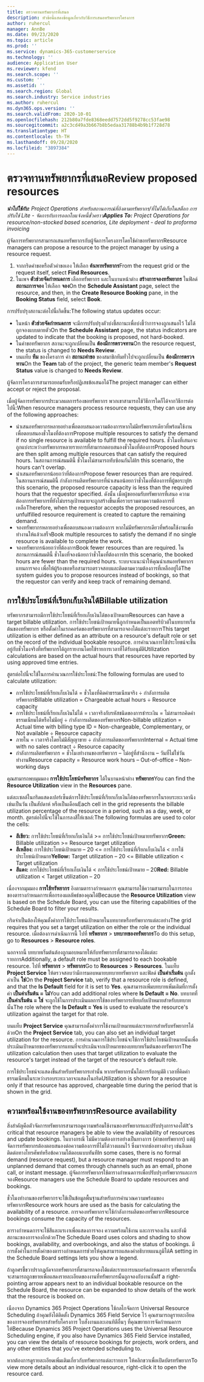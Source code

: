 ```yaml
---
title: ตรวจทานทรัพยากรที่เสนอ
description: หัวข้อนี้แสดงข้อมูลเกี่ยวกับวิธีการเสนอทรัพยากรโครงการ
author: ruhercul
manager: AnnBe
ms.date: 09/23/2020
ms.topic: article
ms.prod: ''
ms.service: dynamics-365-customerservice
ms.technology: ''
audience: Application User
ms.reviewer: kfend
ms.search.scope: ''
ms.custom: ''
ms.assetid: ''
ms.search.region: Global
ms.search.industry: Service industries
ms.author: ruhercul
ms.dyn365.ops.version: ''
ms.search.validFrom: 2020-10-01
ms.openlocfilehash: 212b80a7fde8368eedd7572dd5f9278cc53fae98
ms.sourcegitcommit: a2c3cd49a3b667b8b5edaa31788b4b9b1f728d78
ms.translationtype: HT
ms.contentlocale: th-TH
ms.lasthandoff: 09/28/2020
ms.locfileid: "3897384"
---
```

# <a name="review-proposed-resources"></a><span data-ttu-id="0d0ee-103">ตรวจทานทรัพยากรที่เสนอ</span><span class="sxs-lookup"><span data-stu-id="0d0ee-103">Review proposed resources</span></span>

<span data-ttu-id="0d0ee-104">_**นำไปใช้กับ:** Project Operations สำหรับสถานการณ์ที่อิงตามทรัพยากร/ที่ไม่ได้เก็บในสต็อก การปรับใช้ Lite - จัดการกับการออกใบแจ้งหนี้ชั่วคราว_</span><span class="sxs-lookup"><span data-stu-id="0d0ee-104">_**Applies To:** Project Operations for resource/non-stocked based scenarios, Lite deployment - deal to proforma invoicing_</span></span>

<span data-ttu-id="0d0ee-105">ผู้จัดการทรัพยากรสามารถเสนอทรัพยากรกับผู้จัดการโครงการโดยใช้คำขอทรัพยากร</span><span class="sxs-lookup"><span data-stu-id="0d0ee-105">Resource managers can propose a resource to the project manager by using a resource request.</span></span>

1. <span data-ttu-id="0d0ee-106">จากกริดคำขอหรือตัวคำขอเอง ให้เลือก **ค้นหาทรัพยากร**</span><span class="sxs-lookup"><span data-stu-id="0d0ee-106">From the request grid or the request itself, select **Find Resources**.</span></span>
2. <span data-ttu-id="0d0ee-107">ในเพจ **ตัวช่วยจัดกำหนดการ** เลือกทรัพยากร และในบานหน้าต่าง **สร้างการจองทรัพยากร** ในฟิลด์ **สถานะการจอง** ให้เลือก **จอง**</span><span class="sxs-lookup"><span data-stu-id="0d0ee-107">On the **Schedule Assistant** page, select the resource, and then, in the **Create Resource Booking** pane, in the **Booking Status** field, select **Book**.</span></span>

<span data-ttu-id="0d0ee-108">การปรับปรุงสถานะต่อไปนี้เกิดขึ้น:</span><span class="sxs-lookup"><span data-stu-id="0d0ee-108">The following status updates occur:</span></span>

- <span data-ttu-id="0d0ee-109">ในหน้า **ตัวช่วยจัดกำหนดการ** จะมีการปรับปรุงตัวบ่งชี้สถานะเพื่อบ่งชี้ว่าการจองถูกเสนอไว้ ไม่ได้ถูกจองแบบตายตัว</span><span class="sxs-lookup"><span data-stu-id="0d0ee-109">On the **Schedule Assistant** page, the status indicators are updated to indicate that the booking is proposed, not hard-booked.</span></span>
- <span data-ttu-id="0d0ee-110">ในคำขอทรัพยากร สถานะจะถูกเปลี่ยนเป็น **ต้องมีการตรวจทาน**</span><span class="sxs-lookup"><span data-stu-id="0d0ee-110">On the resource request, the status is changed to **Needs Review**.</span></span>
- <span data-ttu-id="0d0ee-111">บนแท็บ **ทีม** ของโครงการ ค่า **สถานะคำขอ** ของสมาชิกทีมทั่วไปจะถูกเปลี่ยนเป็น **ต้องมีการตรวจทาน**</span><span class="sxs-lookup"><span data-stu-id="0d0ee-111">On the **Team** tab of the project, the generic team member's **Request Status** value is changed to **Needs Review**.</span></span>

<span data-ttu-id="0d0ee-112">ผู้จัดการโครงการสามารถยอมรับหรือปฏิเสธข้อเสนอได้</span><span class="sxs-lookup"><span data-stu-id="0d0ee-112">The project manager can either accept or reject the proposal.</span></span>

<span data-ttu-id="0d0ee-113">เมื่อผู้จัดการทรัพยากรประมวลผลการร้องขอทรัพยากร พวกเขาสามารถใช้วิธีการใดก็ได้จากวิธีการต่อไปนี้:</span><span class="sxs-lookup"><span data-stu-id="0d0ee-113">When resource managers process resource requests, they can use any of the following approaches:</span></span>

- <span data-ttu-id="0d0ee-114">นำเสนอทรัพยากรหลายอย่างเพื่อตอบสนองความต้องการหากไม่มีทรัพยากรเดียวที่พร้อมใช้งานเพื่อตอบสนองชั่วโมงที่ต้องการ</span><span class="sxs-lookup"><span data-stu-id="0d0ee-114">Propose multiple resources to satisfy the demand if no single resource is available to fulfill the required hours.</span></span> <span data-ttu-id="0d0ee-115">ชั่วโมงที่เสนอจะถูกแบ่งระหว่างทรัพยากรหลายรายการที่สามารถตอบสนองชั่วโมงที่ต้องการ</span><span class="sxs-lookup"><span data-stu-id="0d0ee-115">Proposed hours are then split among multiple resources that can satisfy the required hours.</span></span> <span data-ttu-id="0d0ee-116">ในสถานการณ์สมมตินี้ ชั่วโมงไม่สามารถทับซ้อนกันได้</span><span class="sxs-lookup"><span data-stu-id="0d0ee-116">In this scenario, the hours can't overlap.</span></span>
- <span data-ttu-id="0d0ee-117">นำเสนอทรัพยากรน้อยกว่าที่ต้องการ</span><span class="sxs-lookup"><span data-stu-id="0d0ee-117">Propose fewer resources than are required.</span></span> <span data-ttu-id="0d0ee-118">ในสถานการณ์สมมตินี้ กำลังการผลิตทรัพยากรที่นำเสนอน้อยกว่าชั่วโมงที่ต้องการที่ผู้ขอระบุ</span><span class="sxs-lookup"><span data-stu-id="0d0ee-118">In this scenario, the proposed resource capacity is less than the required hours that the requestor specified.</span></span> <span data-ttu-id="0d0ee-119">ดังนั้น เมื่อผู้ขอยอมรับทรัพยากรที่เสนอ ความต้องการทรัพยากรที่ยังไม่บรรลุเป้าหมายจะถูกสร้างขึ้นเพื่อรวบรวมตามความต้องการที่เหลือ</span><span class="sxs-lookup"><span data-stu-id="0d0ee-119">Therefore, when the requestor accepts the proposed resources, an unfulfilled resource requirement is created to capture the remaining demand.</span></span>
- <span data-ttu-id="0d0ee-120">จองทรัพยากรหลายอย่างเพื่อตอบสนองความต้องการ หากไม่มีทรัพยากรเดียวที่พร้อมใช้งานเพื่อทำงานให้แล้วเสร็จ</span><span class="sxs-lookup"><span data-stu-id="0d0ee-120">Book multiple resources to satisfy the demand if no single resource is available to complete the work.</span></span>
- <span data-ttu-id="0d0ee-121">จองทรัพยากรน้อยกว่าที่ต้องการ</span><span class="sxs-lookup"><span data-stu-id="0d0ee-121">Book fewer resources than are required.</span></span> <span data-ttu-id="0d0ee-122">ในสถานการณ์สมมตินี้ ชั่วโมงที่จองน้อยกว่าชั่วโมงที่ต้องการ</span><span class="sxs-lookup"><span data-stu-id="0d0ee-122">In this scenario, the booked hours are fewer than the required hours.</span></span> <span data-ttu-id="0d0ee-123">ระบบจะแนะนำให้คุณนำเสนอทรัพยากรแทนการจอง เพื่อให้ผู้ร้องขอหรือสามารถตรวจสอบและติดตามความต้องการที่เหลืออยู่ได้</span><span class="sxs-lookup"><span data-stu-id="0d0ee-123">The system guides you to propose resources instead of bookings, so that the requestor can verify and keep track of remaining demand.</span></span>

## <a name="billable-utilization"></a><span data-ttu-id="0d0ee-124">การใช้ประโยชน์ที่เรียกเก็บเงินได้</span><span class="sxs-lookup"><span data-stu-id="0d0ee-124">Billable utilization</span></span>

<span data-ttu-id="0d0ee-125">ทรัพยากรสามารถมีการใช้ประโยชน์ที่เรียกเก็บเงินได้ของเป้าหมาย</span><span class="sxs-lookup"><span data-stu-id="0d0ee-125">Resources can have a target billable utilization.</span></span> <span data-ttu-id="0d0ee-126">การใช้ประโยชน์เป้าหมายนี้ถูกกำหนดเป็นแอตทริบิวต์ในบทบาทเริ่มต้นของทรัพยากร หรือตั้งค่าในเรกคอร์ดของทรัพยากรที่สามารถจองได้แต่ละรายการ</span><span class="sxs-lookup"><span data-stu-id="0d0ee-126">This target utilization is either defined as an attribute on a resource's default role or set on the record of the individual bookable resource.</span></span> <span data-ttu-id="0d0ee-127">การคำนวณการใช้ประโยชน์จะขึ้นอยู่กับชั่วโมงจริงที่ทรัพยากรได้ถูกรายงานโดยใช้รายการเวลาที่ได้รับอนุมัติ</span><span class="sxs-lookup"><span data-stu-id="0d0ee-127">Utilization calculations are based on the actual hours that resources have reported by using approved time entries.</span></span>

<span data-ttu-id="0d0ee-128">สูตรต่อไปนี้จะใช้ในการคำนวณการใช้ประโยชน์:</span><span class="sxs-lookup"><span data-stu-id="0d0ee-128">The following formulas are used to calculate utilization:</span></span>

- <span data-ttu-id="0d0ee-129">การใช้ประโยชน์ที่เรียกเก็บเงินได้ = ชั่วโมงที่คิดค่าธรรมเนียมจริง ÷ กำลังการผลิตทรัพยากร</span><span class="sxs-lookup"><span data-stu-id="0d0ee-129">Billable utilization = Chargeable actual hours ÷ Resource capacity</span></span>
- <span data-ttu-id="0d0ee-130">การใช้ประโยชน์ที่เรียกเก็บเงินไม่ได้ = เวลาจริงกับรหัสชนิดของการชำระเงิน = ไม่สามารถคิดค่าธรรมเนียมได้หรือไม่มีอยู่ ÷ กำลังการผลิตของทรัพยากร</span><span class="sxs-lookup"><span data-stu-id="0d0ee-130">Non-billable utilization = Actual time with billing type ID = Non-chargeable, Complementary, or Not available ÷ Resource capacity</span></span>
- <span data-ttu-id="0d0ee-131">ภายใน = เวลาจริงโดยไม่มีสัญญาขาย ÷ กำลังการผลิตของทรัพยากร</span><span class="sxs-lookup"><span data-stu-id="0d0ee-131">Internal = Actual time with no sales contract ÷ Resource capacity</span></span>
- <span data-ttu-id="0d0ee-132">กำลังการผลิตทรัพยากร = ชั่วโมงทำงานของทรัพยากร – ไม่อยู่ที่สำนักงาน – วันที่ไม่ใช่วันทำงาน</span><span class="sxs-lookup"><span data-stu-id="0d0ee-132">Resource capacity = Resource work hours – Out-of-office – Non-working days</span></span>

<span data-ttu-id="0d0ee-133">คุณสามารถพบมุมมอง **การใช้ประโยชน์ทรัพยากร** ได้ในบานหน้าต่าง **ทรัพยากร**</span><span class="sxs-lookup"><span data-stu-id="0d0ee-133">You can find the **Resource Utilization** view in the **Resources** pane.</span></span>

<span data-ttu-id="0d0ee-134">แต่ละเซลล์ในกริดแสดงเปอร์เซ็นต์การใช้ประโยชน์ที่เรียกเก็บเงินได้ของทรัพยากรในรอบระยะเวลานึง เช่นเป็นวัน เป็นสัปดาห์ หรือเป็นเดือน</span><span class="sxs-lookup"><span data-stu-id="0d0ee-134">Each cell in the grid represents the billable utilization percentage of the resource in a period, such as a day, week, or month.</span></span> <span data-ttu-id="0d0ee-135">สูตรต่อไปนี้จะใช้ในการลงสีให้เซลล์:</span><span class="sxs-lookup"><span data-stu-id="0d0ee-135">The following formulas are used to color the cells:</span></span>

- <span data-ttu-id="0d0ee-136">**สีเขียว:** การใช้ประโยชน์ที่เรียกเก็บเงินได้ \>= การใช้ประโยชน์เป้าหมายทรัพยากร</span><span class="sxs-lookup"><span data-stu-id="0d0ee-136">**Green:** Billable utilization \>= Resource target utilization</span></span>
- <span data-ttu-id="0d0ee-137">**สีเหลือง:** การใช้ประโยชน์เป้าหมาย – 20 \<= การใช้ประโยชน์ที่เรียกเก็บเงินได้ \< การใช้ประโยชน์เป้าหมาย</span><span class="sxs-lookup"><span data-stu-id="0d0ee-137">**Yellow:** Target utilization – 20 \<= Billable utilization \< Target utilization</span></span>
- <span data-ttu-id="0d0ee-138">**สีแดง:** การใช้ประโยชน์ที่เรียกเก็บเงินได้ \< การใช้ประโยชน์เป้าหมาย – 20</span><span class="sxs-lookup"><span data-stu-id="0d0ee-138">**Red:** Billable utilization \< Target utilization – 20</span></span>

<span data-ttu-id="0d0ee-139">เนื่องจากมุมมอง **การใช้ทรัพยากร** อิงตามตารางกำหนดการ คุณสามารถใช้ความสามารถในการกรองของตารางกำหนดการเพื่อกรองผลลัพธ์ของคุณได้</span><span class="sxs-lookup"><span data-stu-id="0d0ee-139">Because the **Resource Utilization** view is based on the Schedule Board, you can use the filtering capabilities of the Schedule Board to filter your results.</span></span>

<span data-ttu-id="0d0ee-140">กริดจำเป็นต้องให้คุณตั้งค่าการใช้ประโยชน์เป้าหมายในบทบาทหรือทรัพยากรแต่ละอย่าง</span><span class="sxs-lookup"><span data-stu-id="0d0ee-140">The grid requires that you set a target utilization on either the role or the individual resource.</span></span> <span data-ttu-id="0d0ee-141">เมื่อต้องการดำเนินการนี้ ไปที่ **ทรัพยากร** \> **บทบาทของทรัพยากร**</span><span class="sxs-lookup"><span data-stu-id="0d0ee-141">To do this setup, go to **Resources** \> **Resource roles**.</span></span>

<span data-ttu-id="0d0ee-142">นอกจากนี้ บทบาทเริ่มต้นต้องถูกมอบหมายให้กับทรัพยากรที่สามารถจองได้แต่ละรายการ</span><span class="sxs-lookup"><span data-stu-id="0d0ee-142">Additionally, a default role must be assigned to each bookable resource.</span></span> <span data-ttu-id="0d0ee-143">ไปที่ **ทรัพยากร** \> **ทรัพยากร**</span><span class="sxs-lookup"><span data-stu-id="0d0ee-143">Go to **Resources** \> **Resources**.</span></span> <span data-ttu-id="0d0ee-144">ในแท็บ **Project Service** ให้ตรวจสอบว่ามีการมอบหมายบทบาททรัพยากร และฟิลด์ **เป็นค่าเริ่มต้น** ถูกตั้งค่าเป็น **ใช่**</span><span class="sxs-lookup"><span data-stu-id="0d0ee-144">On the **Project Service** tab, verify that a resource role is defined, and that the **Is Default** field for it is set to **Yes**.</span></span> <span data-ttu-id="0d0ee-145">คุณสามารถเพิ่มบทบาทเพิ่มเติมที่การตั้งค่า **เป็นค่าเริ่มต้น = ไม่**</span><span class="sxs-lookup"><span data-stu-id="0d0ee-145">You can add additional roles where **Is Default = No**.</span></span> <span data-ttu-id="0d0ee-146">บทบาทที่ **เป็นค่าเริ่มต้น = ใช่** จะถูกใช้ในการประเมินผลการใช้ของทรัพยากรเทียบกับเป้าหมายสำหรับบทบาทนั้น</span><span class="sxs-lookup"><span data-stu-id="0d0ee-146">The role where the **Is Default = Yes** is used to evaluate the resource's utilization against the target for that role.</span></span>

<span data-ttu-id="0d0ee-147">บนแท็บ **Project Service** คุณสามารถตั้งค่าการใช้งานเป้าหมายแต่ละรายการสำหรับทรัพยากรได้ด้วย</span><span class="sxs-lookup"><span data-stu-id="0d0ee-147">On the **Project Service** tab, you can also set an individual target utilization for the resource.</span></span> <span data-ttu-id="0d0ee-148">การคำนวณการใช้ประโยชน์จะใช้การใช้ประโยชน์เป้าหมายนั้นเพื่อประเมินเป้าหมายของทรัพยากรแทนที่จะประเมินจากเป้าหมายของบทบาทเริ่มต้นของทรัพยากร</span><span class="sxs-lookup"><span data-stu-id="0d0ee-148">The utilization calculation then uses that target utilization to evaluate the resource's target instead of the target of the resource's default role.</span></span>

<span data-ttu-id="0d0ee-149">การใช้ประโยชน์จะแสดงขึ้นสำหรับทรัพยากรเท่านั้น หากทรัพยากรนั้นได้การรับอนุมัติ เวลาที่คิดค่าธรรมเนียมในระหว่างรอบระยะเวลาจะแสดงในกริด</span><span class="sxs-lookup"><span data-stu-id="0d0ee-149">Utilization is shown for a resource only if that resource has approved, chargeable time during the period that is shown in the grid.</span></span>

## <a name="resource-availability"></a><span data-ttu-id="0d0ee-150">ความพร้อมใช้งานของทรัพยากร</span><span class="sxs-lookup"><span data-stu-id="0d0ee-150">Resource availability</span></span>

<span data-ttu-id="0d0ee-151">สิ่งสำคัญคือตัวจัดการทรัพยากรสามารถดูความพร้อมใช้งานของทรัพยากรและปรับปรุงการจองได้</span><span class="sxs-lookup"><span data-stu-id="0d0ee-151">It's critical that resource managers be able to view the availability of resources and update bookings.</span></span> <span data-ttu-id="0d0ee-152">ในบางกรณี ไม่มีความต้องการอย่างเป็นทางการ (คำขอทรัพยากร) แต่ผู้จัดการทรัพยากรต้องตอบสนองต่อความต้องการที่ไม่ได้วางแผนไว้ ซึ่งมาจากช่องทางต่างๆ เช่นอีเมล ติดต่อทางโทรศัพท์หรือข้อความโต้ตอบแบบทันที</span><span class="sxs-lookup"><span data-stu-id="0d0ee-152">In some cases, there is no formal demand (resource request), but a resource manager must respond to an unplanned demand that comes through channels such as an email, phone call, or instant message.</span></span> <span data-ttu-id="0d0ee-153">ผู้จัดการทรัพยากรใช้ตารางกำหนดการเพื่อปรับปรุงทรัพยากรและการจอง</span><span class="sxs-lookup"><span data-stu-id="0d0ee-153">Resource managers use the Schedule Board to update resources and bookings.</span></span>

<span data-ttu-id="0d0ee-154">ชั่วโมงทำงานของทรัพยากรจะใช้เป็นข้อมูลพื้นฐานสำหรับการคำนวณความพร้อมของทรัพยากร</span><span class="sxs-lookup"><span data-stu-id="0d0ee-154">Resource work hours are used as the basis for calculating the availability of a resource.</span></span> <span data-ttu-id="0d0ee-155">การจองทรัพยากรจะใช้กำลังการผลิตของทรัพยากร</span><span class="sxs-lookup"><span data-stu-id="0d0ee-155">Resource bookings consume the capacity of the resources.</span></span>

<span data-ttu-id="0d0ee-156">ตารางกำหนดการจะใช้สีและแรเงาเพื่อแสดงการจอง ความพร้อมใช้งาน และการจองเกิน และยังมีสถานะของการจองอีกด้วย</span><span class="sxs-lookup"><span data-stu-id="0d0ee-156">The Schedule Board uses colors and shading to show bookings, availability, and overbookings, and also the status of bookings.</span></span> <span data-ttu-id="0d0ee-157">มีการตั้งค่าในการตั้งค่าของตารางกำหนดการช่วยให้คุณสามารถแสดงคำอธิบายแผนภูมิได้</span><span class="sxs-lookup"><span data-stu-id="0d0ee-157">A setting in the Schedule Board settings lets you show a legend.</span></span>

<span data-ttu-id="0d0ee-158">ถ้าลูกศรชี้ขวาปรากฏถัดจากทรัพยากรที่สามารถจองได้แต่ละรายการบนบอร์ดกำหนดการ ทรัพยากรนั้นจะสามารถถูกขยายเพื่อแสดงรายละเอียดของงานที่ทรัพยากรนั้นถูกจองกับงานนั้น</span><span class="sxs-lookup"><span data-stu-id="0d0ee-158">If a right-pointing arrow appears next to an individual bookable resource on the Schedule Board, the resource can be expanded to show details of the work that the resource is booked on.</span></span>

<span data-ttu-id="0d0ee-159">เนืองจาก Dynamics 365 Project Operations ใช้กลไกจัดการ Universal Resource Scheduling ถ้าคุณยังได้ติดตั้ง Dynamics 365 Field Service ไว้ คุณสามารถดูรายละเอียดของการจองทรัพยากรสำหรับโครงการ ใบสั่งงานและเอนทิตีอื่นๆ ที่คุณขยายการจัดกำหนดการให้</span><span class="sxs-lookup"><span data-stu-id="0d0ee-159">Because Dynamics 365 Project Operations uses the Universal Resource Scheduling engine, if you also have Dynamics 365 Field Service installed, you can view the details of resource bookings for projects, work orders, and any other entities that you've extended scheduling to.</span></span>

<span data-ttu-id="0d0ee-160">หากต้องการดูรายละเอียดเพิ่มเติมเกี่ยวกับทรัพยากรแต่ละรายการ ให้คลิกขวาเพื่อเปิดบัตรทรัพยากร</span><span class="sxs-lookup"><span data-stu-id="0d0ee-160">To view more details about an individual resource, right-click it to open the resource card.</span></span>

